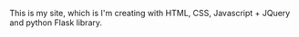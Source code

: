 This is my site, which is I'm creating with HTML, CSS, Javascript + JQuery and python Flask library.